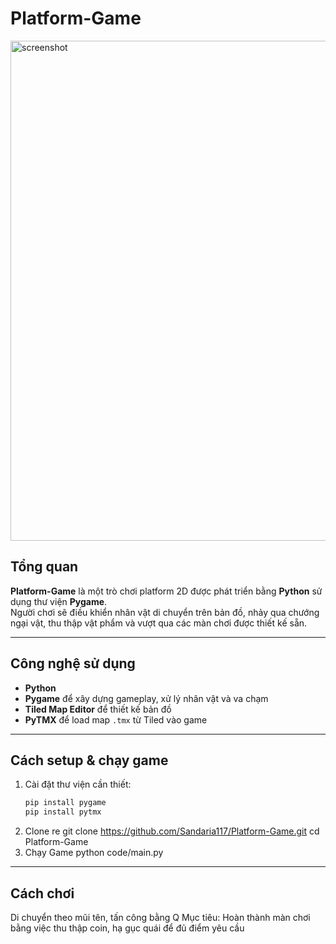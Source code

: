 # Platform-Game

<img width="800" alt="screenshot" src="https://github.com/user-attachments/assets/5b9abe6e-3191-47b1-9a2a-f1b463b879e4" />

## Tổng quan
**Platform-Game** là một trò chơi platform 2D được phát triển bằng **Python** sử dụng thư viện **Pygame**.  
Người chơi sẽ điều khiển nhân vật di chuyển trên bản đồ, nhảy qua chướng ngại vật, thu thập vật phẩm và vượt qua các màn chơi được thiết kế sẵn.

---

## Công nghệ sử dụng
-  **Python**  
-  **Pygame** để xây dựng gameplay, xử lý nhân vật và va chạm  
-  **Tiled Map Editor** để thiết kế bản đồ  
-  **PyTMX** để load map `.tmx` từ Tiled vào game  

---

## Cách setup & chạy game
1. Cài đặt thư viện cần thiết:
   ```bash
   pip install pygame
   pip install pytmx
2. Clone re
   git clone https://github.com/Sandaria117/Platform-Game.git
   cd Platform-Game
3. Chạy Game
   python code/main.py

---

## Cách chơi
  Di chuyển theo mũi tên, tấn công bằng Q
  Mục tiêu: Hoàn thành màn chơi bằng việc thu thập coin, hạ gục quái để đủ điểm yêu cầu
